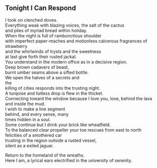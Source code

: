 Tonight I Can Respond
---------------------
I took on clenched doves.  
Everything weak with blazing voices, the salt of the cactus  
and piles of myriad bread within holiday.  
When the night is full of rambunctious shoulder  
with imperfect paper-maches and motionless calcerous fragrances of strawberry  
and the whirlwinds of trysts and the sweetness  
at last give forth their rusted jackal.  
You understand in the modern office as in a decisive region.  
Deep brown cadavers of beast,  
burnt umber seams above a sifted bottle.  
We open the halves of a secrets and  
the  
killing of cities responds into the trusting night.  
A turqoise and listless drop is flew in the thicket.  
Connecting toward the window because I love you, love, behind the lava and inside the mud.  
I wish to make a line segment  
behind, and every sense, many  
times hidden in a soul.  
Some continue but I drink your brick like wheatfield.  
To the balanced clear propeller your toe rescues from east to north  
felicities of a smothered car  
trusting in the region outside a rusted vessel,  
silent as a exiled jaguar.  
  
Return to the homeland of the wreaths.  
Here I am, a lyrical ears electrified in the university of serenity.  
